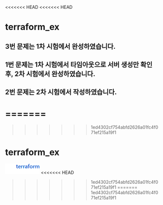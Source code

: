 <<<<<<< HEAD
<<<<<<< HEAD
# terraform_ex

## 3번 문제는 1차 시험에서 완성하였습니다.

## 1번 문제는 1차 시험에서 타임아웃으로 서버 생성만 확인 후, 2차 시험에서 완성하였습니다.

## 2번 문제는 2차 시험에서 작성하였습니다.
=======
=======
>>>>>>> 1ed4302cf754abfd2626a01fc4f071ef215a19f1
# terraform_ex


![1](./1.png)
<<<<<<< HEAD
>>>>>>> 1ed4302cf754abfd2626a01fc4f071ef215a19f1
=======
>>>>>>> 1ed4302cf754abfd2626a01fc4f071ef215a19f1
